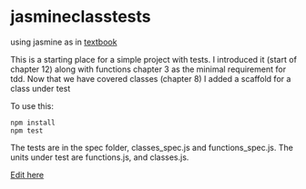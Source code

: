 # jasmineclasstests
using jasmine as in [textbook](https://www.oreilly.com/library/view/object-oriented-javascript/9781785880568/)

This is a starting place for a simple project with tests. I introduced it (start of chapter 12) along with functions chapter 3 as the minimal requirement for tdd. Now that we have covered classes (chapter 8) I added a scaffold for a class under test

To use this:

```
npm install
npm test
```

The tests are in the spec folder, classes_spec.js and functions_spec.js. The units under test are functions.js, and classes.js.

[Edit here](https://pr.new/mcmu3260/practice)

